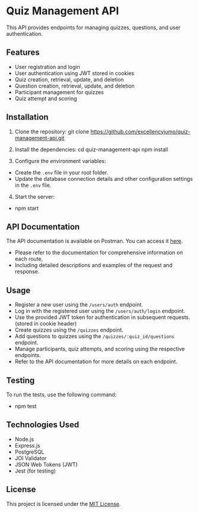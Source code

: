 # Quiz Management API

This API provides endpoints for managing quizzes, questions, and user authentication.

## Features

- User registration and login
- User authentication using JWT stored in cookies
- Quiz creation, retrieval, update, and deletion
- Question creation, retrieval, update, and deletion
- Participant management for quizzes
- Quiz attempt and scoring


## Installation

1. Clone the repository: git clone https://github.com/excellencyjumo/quiz-management-api.git
2. Install the dependencies:
cd quiz-management-api
npm install

3. Configure the environment variables:

- Create the `.env` file in your root folder.
- Update the database connection details and other configuration settings in the `.env` file.

4. Start the server:

- npm start 

## API Documentation

The API documentation is available on Postman. You can access it [here](link-to-postman-documentation).

- Please refer to the documentation for comprehensive information on each route, 
- Including detailed descriptions and examples of the request and response.  

## Usage

- Register a new user using the `/users/auth` endpoint.
- Log in with the registered user using the `/users/auth/login` endpoint.
- Use the provided JWT token for authentication in subsequent requests.(stored in cookie header)
- Create quizzes using the `/quizzes` endpoint.
- Add questions to quizzes using the `/quizzes/:quiz_id/questions` endpoint.
- Manage participants, quiz attempts, and scoring using the respective endpoints.
- Refer to the API documentation for more details on each endpoint.

## Testing

To run the tests, use the following command:

- npm test

## Technologies Used

- Node.js
- Express.js
- PostgreSQL
- JOI Validator
- JSON Web Tokens (JWT)
- Jest (for testing)

## License

This project is licensed under the [MIT License](link-to-license-file).